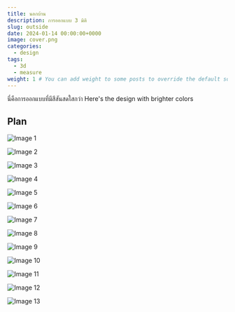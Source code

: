 ```yaml
---
title: นอกบ้าน
description: การออกแบบ 3 มิติ
slug: outside
date: 2024-01-14 00:00:00+0000
image: cover.png
categories:
  - design
tags:
  - 3d
  - measure
weight: 1 # You can add weight to some posts to override the default sorting (date descending)
---
```


นี่คือการออกแบบที่มีสีสันสดใสกว่า
Here's the design with brighter colors

## Plan

![Image 1](1.png)

![Image 2](2.png)

![Image 3](3.png)

![Image 4](4.png)

![Image 5](5.png)

![Image 6](6.png)

![Image 7](7.png)

![Image 8](8.png)

![Image 9](9.png)

![Image 10](10.png)

![Image 11](11.png)

![Image 12](12.png)

![Image 13](13.png)
